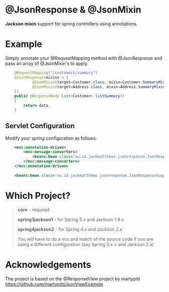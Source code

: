@JsonResponse & @JsonMixin
==========================

**Jackson mixin** support for spring controllers using annotations.

Example
=======

Simply annotate your @RequestMapping method with @JsonResponse and pass an array of @JsonMixin's to apply.

``` java
	@RequestMapping("/customers/summary")
	@JsonResponse(mixins = {
			@JsonMixin(target=Customer.class, mixin=Customer.SummaryMixin.class),
			@JsonMixin(target=Address.class, mixin=Address.SummaryMixin.class)
	})
	public @ResponseBody List<Customer> listSummary()
	{
		return data;
	}
```
	
Servlet Configuration
---------------------

Modify your spring configuration as follows:
``` xml
	<mvc:annotation-driven>
		<mvc:message-converters>
			<beans:bean class="au.id.jackmatthews.jsonresponse.JsonResponseAwareJsonMessageConverter" />
		</mvc:message-converters>
	</mvc:annotation-driven>
	
	<beans:bean class="au.id.jackmatthews.jsonresponse.JsonResponseSupportFactoryBean" />
```

Which Project?
==============
> __core__ - required
> 
> __spring3jackson1__ - for Spring 3.x and Jackson 1.9.x
> 
> __spring4jackson2__ - for Spring 4.x and Jackson 2.x
>
> You will have to do a mix and match of the source code if you are using a different configuration 
> (say Spring 3.x > and Jackson 2.x)

Acknowledgements
================
The project is based on the @ResponseView project by martypitt
https://github.com/martypitt/JsonViewExample
